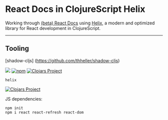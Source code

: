 # React Docs in ClojureScript Helix

Working through [(beta) React Docs](https://beta.reactjs.org/learn) using [Helix](https://github.com/lilactown/helix), a modern and optimized library for React development in ClojureScript. 

-----

## Tooling 

[shadow-cljs] (https://github.com/thheller/shadow-cljs)

[![](https://img.shields.io/badge/Clojurians-shadow--cljs-lightgrey.svg)](https://clojurians.slack.com/messages/C6N245JGG/)
[![npm](https://img.shields.io/npm/v/shadow-cljs.svg)](https://github.com/thheller/shadow-cljs)
[![Clojars Project](https://img.shields.io/clojars/v/thheller/shadow-cljs.svg)](https://clojars.org/thheller/shadow-cljs)


`helix`

[![Clojars Project](https://img.shields.io/clojars/v/lilactown/helix.svg)](https://clojars.org/lilactown/helix)

JS dependencies:

```
npm init
npm i react react-refresh react-dom
```

